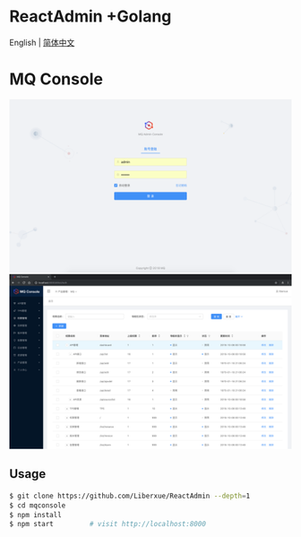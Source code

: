 # ReactAdmin +Golang 
English | [简体中文](./README.zh-CN.md)

# MQ Console

![Login](./DemoImage/Login.png)
![admin](./DemoImage/admin.png)

## Usage

```bash
$ git clone https://github.com/Liberxue/ReactAdmin --depth=1
$ cd mqconsole
$ npm install
$ npm start         # visit http://localhost:8000
```


